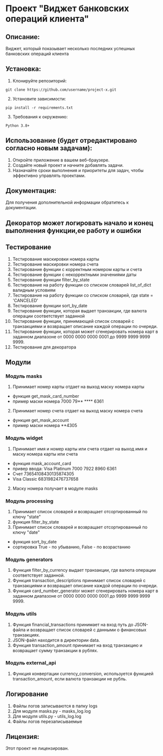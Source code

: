 # Проект "Виджет банковских операций клиента"

## Описание:
Виджет, который показывает несколько последних успешных банковских операций клиента


## Установка:

1. Клонируйте репозиторий:
```
git clone https://github.com/username/project-x.git
```
2. Установите зависимости:
```
pip install -r requirements.txt
```
3. Требования к окружению:
```
Python 3.8+
```
## Использование (будет отредактировано согласно новым задачам):

1. Откройте приложение в вашем веб-браузере.
2. Создайте новый проект и начните добавлять задачи.
3. Назначайте сроки выполнения и приоритеты для задач, чтобы эффективно управлять проектами.

## Документация:

Для получения дополнительной информации обратитесь к документации.

## Декоратор может логировать начало и конец выполнения функции,ее работу и ошибки

## Тестирование
1. Тестирование маскировки номера карты
2. Тестирование маскировки номера счета
3. Тестирование функции с корректным номером карты и счета
4. Тестирование функции с некорректными значениями даты
5. Тестирование функции filter_by_state
6. Тестирование на работу функции со списком словарей list_of_dict валидным условиям
7. Тестирование на работу функции со списком словарей, где state = 'CANCELED'
8. Тестирование функции sort_by_date
9. Тестирование функции, которая выдает транзакции, где валюта операции соответствует заданной
10. Тестирование функции, принимающей список словарей с транзакциями и возвращает описание каждой операции по очереди.
11. Тестирование функции, которая может сгенерировать номера карт в заданном диапазоне
    от 0000 0000 0000 0001 до 9999 9999 9999 9999. 
12. Тестирование для декоратора

## Модули 
### Модуль masks
1. Принимает номер карты отдает на выход маску номера карты
  - функция get_mask_card_number
  - пример маски номера 7000 79** **** 6361
2. Принимает номер счета отдает на выход маску номера счета
- функция get_mask_account
- пример маски номера **4305

### Модуль widget 
1. Принимает имя и номер карты или счета отдает на выход имя и маску номера карты или счета
- функция mask_account_card
- привер ввода: Visa Platinum 7000 7922 8960 6361
- Счет 73654108430135874305
- Visa Classic 6831982476737658
2. Маску номера получает в модуле masks

### Модуль processing
1. Принимает список словарей и возвращает отсортированный по ключу "state"
2. функция filter_by_state
3. Принимает список словарей и возвращает отсортированный по ключу "date"
- функция sort_by_date
- сортировка True - по убыванию, False - по возрастанию

### Модуль generators
1. Функция filter_by_currency выдает транзакции, где валюта операции соответствует заданной.
2. Функция transaction_descriptions принимает список словарей с транзакциями и возвращает описание 
   каждой операции по очереди.
3. Функция card_number_generator может сгенерировать номера карт в заданном диапазоне
    от 0000 0000 0000 0001 до 9999 9999 9999 9999.
 
### Модуль utils
1. Функция financial_transactions принимает на вход путь до JSON-файла и возвращает список словарей с данными о 
финансовых транзакциях.
2. JSON-файл находится в директории data.
3. Функция transaction_amount принимает на вход транзакцию и возвращает сумму транзакции в рублях.

### Модуль external_api
1. Функция конвертации currency_conversion, используется функцией transaction_amount, если валюта транзакции не рубль.

## Логирование
1. Файлы логов записываются в папку logs
2. Для модуля masks.py - masks_log.log
3. Для модуля utils.py - utils_log.log
4. Файлы логов перезаписываемые

## Лицензия:

Этот проект не лицензирован.
